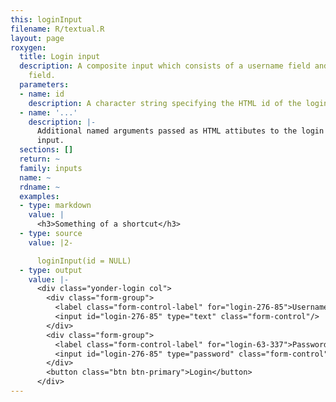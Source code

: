 ```yaml
---
this: loginInput
filename: R/textual.R
layout: page
roxygen:
  title: Login input
  description: A composite input which consists of a username field and a password
    field.
  parameters:
  - name: id
    description: A character string specifying the HTML id of the login input.
  - name: '...'
    description: |-
      Additional named arguments passed as HTML attibutes to the login
      input.
  sections: []
  return: ~
  family: inputs
  name: ~
  rdname: ~
  examples:
  - type: markdown
    value: |
      <h3>Something of a shortcut</h3>
  - type: source
    value: |2-

      loginInput(id = NULL)
  - type: output
    value: |-
      <div class="yonder-login col">
        <div class="form-group">
          <label class="form-control-label" for="login-276-85">Username</label>
          <input id="login-276-85" type="text" class="form-control"/>
        </div>
        <div class="form-group">
          <label class="form-control-label" for="login-63-337">Password</label>
          <input id="login-276-85" type="password" class="form-control"/>
        </div>
        <button class="btn btn-primary">Login</button>
      </div>
---
```

